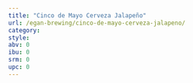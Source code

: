 ```yaml
---
title: "Cinco de Mayo Cerveza Jalapeño"
url: /egan-brewing/cinco-de-mayo-cerveza-jalapeno/
category: 
style: 
abv: 0
ibu: 0
srm: 0
upc: 0
---
```



